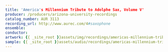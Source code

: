 ```yaml
---
title: 'America's Millennium Tribute to Adolphe Sax, Volume V'
producer: /producers/arizona-university-recordings
catalog_number: AUR 3113
recording_url: http://www.aurec.com/4#saxophone
ensemble: 
conductor: 
artwork: {{ _site_root }}assets/img/recordings/americas-millennium-tribute-to-adolphe-sax-volume-v.jpg
sample: {{ _site_root }}assets/audio/recordings/americas-millennium-tribute-to-adolphe-sax-volume-v.mp3
---
```

